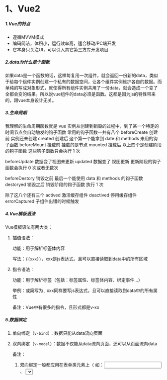 # 1、Vue2

##### 1.Vue的特点

- 遵循MVVM模式
- 编码简洁，体积小，运行效率高，适合移动/PC端开发
- 它本身只关注UI，可以引入其它第三方库开发项目

##### 2.data为什么是个函数

如果data是⼀个函数的话，这样每复⽤⼀次组件，就会返回⼀份新的data，类似于给每个组件实例创建⼀个私有的数据空间，让各个组件实例维护各⾃的数据。⽽单纯的写成对象形式，就使得所有组件实例共⽤了⼀份data，就会造成⼀个变了全都会变的结果。所以说vue组件的data必须是函数。这都是因为js的特性带来的，跟vue本身设计⽆关。

##### 3.生命周期

我理解的生命周期函数就是 vue 实例从创建到销毁的过程中，到了某一个特定的时间节点会自动触发的钩子函数
常用的钩子函数一共有八个
beforeCreate 创建前 实例还未创建
created 创建后 这个第一个能拿到 date 和 methods 来用的钩子函数
beforeMount 挂载前 挂载的是节点
mounted 挂载后
以上四个是创建阶段的钩子函数 这些钩子函数只会执行 1 次

beforeUpdate 数据变了视图未更新
updated 数据变了 视图更新
更新阶段的钩子函数会执行 0 次或者无数次

beforeDestory 销毁之前 最后一个能使用 data 和 methods 的钩子函数
destoryed 销毁之后
销毁阶段的钩子函数 执行 1 次

除了这八个还有三个
actived 激活缓存组件
deactived 停用缓存组件
errorCaptured 子组件出错的时候触发

##### 4.Vue模板语法

Vue模板语法有两大类： 

1. 插值语法： 

   功能：用于解析标签体内容

   写法：`{{xxx}}`，xxx是js表达式，且可以直接读取到data中的所有区域

2. 指令语法： 

   功能：用于解析标签（包括：标签属性、标签体内容、绑定事件…）

   举例：<a v-bind:href="xxx">或简写为<a :href="xxx"> , xxx同样要写js表达式，且可以直接读取到data中的所有属性 

   备注：Vue中有很多的指令，且形式都是v-xx

##### 5.数据绑定

1. 单向绑定（`v-bind`）：数据只能从data流向页面

2. 双向绑定（`v-model`）：数据不仅能从data流向页面，还可以从页面流向data

   备注： 

   1. 双向绑定一般都应用在表单类元素上（ 如：<input>、 <select> 、<textarea>  等 ）
   2. `v-model:value`可以简写为`v-model`，因为`v-model`默认收集的就是value值

##### 6.MVVM模型

MVVM**模式的优点：**

1. 1、低耦合： 视图（View）可以独⽴于 Model 变化和修改，⼀个 ViewModel 可以绑定到不同的"View"上，当View变化的时候Model
2. 可以不变，当Model变化的时候View也可以不变。2、可重⽤性： 你可以把⼀些视图逻辑放在⼀个ViewModel⾥⾯，让很多 view 重⽤这段视图逻辑。
3. 3、独⽴开发： 开发⼈员可以专注于业务逻辑和数据的开发（ViewModel），设计⼈员可以专注于⻚⾯设计。
4. 4、可测试： 界⾯素来是⽐较难于测试的，⽽现在测试可以针对ViewModel来写

1. MVVM **和** MVC **的区别：**
2. mvc 和 mvvm 其实区别并不⼤。都是⼀种设计思想。
3. 主要区别
4. mvc 中 Controller演变成 mvvm 中的 viewModel，
5. mvvm 通过数据来显示视图层⽽不是节点操作。
6. mvvm主要解决了:
7. mvc中⼤量的DOM 操作使⻚⾯渲染性能降低，加载速度变慢，影响⽤户体验

##### 7.Vue中的数据代理

1. Vue中的数据代理通过vm对象来代理data对象中属性的操作（读/写）
2. Vue中数据代理的好处：更加方便的操作data中的数据
3. 基本原理： 
   - 通过`object.defineProperty()`把data对象中所有属性添加到vm上。
   - 为每一个添加到vm上的属性，都指定一个getter/setter。
   - 在getter/setter内部去操作（读/写）data中对应的属性。

##### 8. 事件修饰符

1. prevent：阻止默认事件（常用）
2. stop：阻止事件冒泡（常用）
3. once：事件只触发一次（常用）
4. capture：使用事件的捕获模式
5. self：只有`event.target`是当前操作的元素时才触发事件
6. passive：事件的默认行为立即执行，无需等待事件回调执行完毕

7. 修饰符可以连续写，比如：`@click.prevent.stop="showInfo"` 

##### 9. 键盘事件

- 回车：enter
- 删除：delete (捕获“删除”和“退格”键)
- 退出：esc
- 空格：space
- 换行：tab (特殊，必须配合keydown去使用)
- 上：up
- 下：down
- 左：left
- 右：right

##### 10.计算属性

- 定义：要用的属性不存在，需要通过已有属性计算得来。
- 原理：底层借助了`Objcet.defineproperty()`方法提供的getter和setter。
- get函数什么时候执行？ 
  - 初次读取时会执行一次
  - 当依赖的数据发生改变时会被再次调用

- 优势：与methods实现相比，内部有缓存机制（复用），效率更高，调试方便
- 备注： 
  - 计算属性最终会出现在vm上，直接读取使用即可
  - 如果计算属性要被修改，那必须写set函数去响应修改，且set中要引起计算时依赖的数据发生改变
  - 如果计算属性确定不考虑修改，可以使用计算属性的简写形式

##### 11. 模块

- 理解：向外提供特定功能的 js 程序，一般就是一个 js 文件
- 为什么：js 文件很多很复杂
- 作用：复用 js，简化 js 的编写，提高 js 运行效率

##### 12.模块化、组件化

-  当应用中的 js 都以模块来编写的，那这个应用就是一个模块化的应用 

   -  当应用中的功能都是多组件的方式来编写的，那这个应用就是一个组件化的应用 	 	

##### 13.组件

- 定义：用来实现局部功能的代码和资源的集合
- 为什么：一个界面的功能很复杂
- 作用：复用编码，简化项目编码，提高运行效率

##### 14.组件基本使用

Vue中使用组件的三大步骤： 

- 定义组件(创建组件)
- 注册组件
- 使用组件(写组件标签)

##### 15.过滤器

- 定义：对要显示的数据进行特定格式化后再显示（适用于一些简单逻辑的处理）。
- 有全局过滤器和局部过滤器
- 语法： 
  - 注册过滤器：`Vue.filter(name,callback)` 或 `new Vue{filters:{}}`
  - 使用过滤器：`{{ xxx | 过滤器名}}` 或 `v-bind:属性 = "xxx | 过滤器名"`

- 备注： 
  - 过滤器可以接收额外参数，多个过滤器也可以串联
  - 并没有改变原本的数据，而是产生新的对应的数据

##### 16.v-if 与 v-show 的区别

v-if：动态创建或移除元素，实现元素的显示与隐藏

v-show：动态为元素添加和移除 display: none 样式，实现元素的显示与隐藏

性能区别：
如果要频繁的显示和隐藏，v-show的性能更好，因为动态创建和移除元素浏览器会出现重绘等机制，所以会消耗更多的性能。
如果刚进入页面的时候，某些元素默认不需要被展示，而且后期这个元素很可能也不需要被展示出来，此时v-if性能更好。

##### 17.⽗⼦组件⽣命周期执⾏的顺序

1. 页面—beforeCreate
2. 页面—created
3. 页面—beforeMount
4. 组件—beforeCreate
5. 组件—created
6. 组件—beforeMount
7. 组件—mounted
8. 页面—mounted

##### 18.keep-alive

当组件进行切换的时候，一般默认会把页面进行销毁，而keep-alive是vue的一个内置组件，作用就是保存组件的状态，让他不被销毁，
组件使用keep-alive之后会新增两个生命周期activated，和deactivated，activated是激活，deactivated是失活。
当遇到有些组件不需要缓存时，这个时候就可以用到keep-alive标签的两个属性，include属性和exclude属性 ：
include（白名单）属性定义了要缓存谁，exclude（黑名单）属性定义了不缓存谁，要想黑白名单生效，可以通过name来让属性生效

##### 19.v-for 与 v-if 的优先级

v-for 的优先级⾼. 因为 v-for 的时候我们才开始渲染 dom 元素,这个 v-if 还⽆法进⾏判断.

v-for 和 v-if 不能同时使⽤,我们可以通过标签,⽐如 div 或者 template 标签来进⾏包裹,把 v-if 写到包裹的标签上⾯(写到 v-for 外⾯)

##### 20.vue 中 key 的作⽤

避免 dom 元素重复渲染.
 我⻔⼀般在设置 key 的时候⾸先尽量会设置为 id,或者 index 下表.key的值是唯一的

##### 21.vue双向数据绑定原理

1、vue双向数据绑定是 通过 数据劫持 并结合 发布-订阅模式 的方法来实现的。 也就是说数据和视图同步，数据发生变化，视图跟着变化，视图变化，数据也随之发生改变。
2、其中 数据劫持 是通过 Object.defineProperty() 方法实现的。vue 在内部会把定义在 data 中的属性通过这个方法全部转为 getter/setter。
3、在数据变动时发布消息给订阅者，触发相应的监听回调。这个时候就可以实现数据的双向绑定

##### 22. vue 常⽤的指令

1. v-if ：判断是否显示隐藏
2. v-for：数据循环
3. v-bind：绑定属性
4. v-model: 实现数据双向绑定
5. v-show:判断隐藏显示
6. v-on: 事件绑定指令,可以简写为@
7. 内容渲染指令：v-text：作用：将对应的值渲染到元素内部缺点：会覆盖元素内部原有的内容                                                                v-html：可以把包含HTML标签的字符串渲染为页面的HTML元素。

##### 23.diff算法

Diff算法的步骤：
1.js 对象表示真实的 dom 结构，就是我们说的生成一个虚拟 dom，再用虚拟 dom 构建一个真的 dom 树，放到页面中。 
2.状态改变的时候生成一个新的虚拟 dom 跟旧的进行对比，这个对比的过程就是 diff 算法，通过 patch 对象记录差异 
3.把记录的差异用在第一个虚拟 dom 构建的真实的 dom 上，视图就更新了

Vue 的 diff 算法是平级⽐较，不考虑跨级⽐较的情况。内部采⽤深度递归的⽅式+双指针⽅式⽐较

diff 算法就是对虚拟 dom 进行对比，并返回一个 patch 对象，这个对象的作用是存储两个节点不同的地方，最后用 patch 里记录的信息去局部更新真实的 dom

##### 24.虚拟 dom

虚拟dom就是一个普通的js对象。是一个用来描述真实dom结构的js对象，因为他不是真实dom，所以才叫虚拟dom。
虚拟dom可以很好的跟踪当前dom状态，因为他会根据当前数据生成一个描述当前dom结构的虚拟dom，然后数据发送变化时，又会生成一个新的虚拟dom，而这两个虚拟dom恰恰保存了变化前后的状态。然后通过diff算法，计算出两个前后两个虚拟dom之间的差异，得出一个更新的最优方法（哪些发生改变，就更新哪些）。可以很明显的提升渲染效率以及用户体验。

##### 25.插槽

插槽就是⼀个占位符,将⾃定义组件的内容展示出来

插槽分别具名插槽和匿名插槽、以及作⽤域插槽. 我们⽤的⽐较多的具名插槽和匿名插槽,
具名插槽需要所有 slot 标签上指定name 属性,⽽在对应标签上添加# 属性指定名字.
作用域插槽
是把子组件里的数据传到父组件的插槽里使用

##### 26.过滤器 filter

所谓的 vue 过滤器就是将数据进⾏⼆次处理,得到我们想要的结果数据
vue 的过滤器分为两种,第⼀种是全局过滤器,通过 vue.filter 来进⾏定义,第⼆种是局部过滤器,需要定义在组件内部，用 filters 过滤
项⽬中我们通过过滤器将后台返回的状态 0 和 1 转化为⽀付或者未⽀付 还有对时间格式进行过滤

##### 27.组件通信

父传子
在父组件中的子组件的标签上 添加自定义属性，在子组件中通过 props 来接收，在接收的时候有两种接收方式 数组形式 和 对象形式 。对象形式可以规定传来的变量的数据类型（type）默认值（default）以及是否必填（required）

子传父
首先在使用子组件的标签上定义一个自定义事件 在子组件里通过 this.$emit 去调用这个自定义事件 $emit 方法的第一个参数是自定义事件的名字 第二个参数是就是子组件要传递给父组件的变量 最后在父组件接收使用就可以了

兄弟组件
利用中央事件总线 eventbus把一个空的 vue 实例挂载在 vue 的原型上起名叫$bus传数据的时候用this.$bus.$emit传 在要接受数据的子组件 在 created钩子函数中 用$on 方法接收

利用 vuex 进行组件通信 把公共的数据存在 vuex 里就可以实现组件之间都能使用这个数据了

##### 28.methods computed watch

 methods 就是方法 我们写的点击事件等各种事件都放在 methods 里

计算属性 computed 计算属性 有缓存功能就是当跟他有关的值发生变化的时候才会重新计算 还有一个特点就是必须要有 return 值 return 就是把计算的结果 return 出去

watch 可以用来监听 数据和路由的变化
watch 有三个参数 deep immediate handler
当我们不需要 deep 和 immediate 的时候 就可以简写为一个函数 这个函数就是 handler

##### 29.导航守卫

路由的导航守卫 又叫做路由的钩子函数（生命周期函数）就是在跳转页面的 时候把 路由拦下来 做一些操作 再放行

1.全局守卫 beforeEach 路由进入之前  afterEach 路由进入之后

2.组件内守卫 beforeRouteEnter 路由进入之前  beforeRouteUpdate 路由更新之前  beforeRouteLeave 路由离开之前

3.独享守卫 beforeEnter 路由进入之前

都有三个参数：to from next
to：从哪里来；from：到哪里去；next：下一步，放行
next 参数 除了括号里可以是空和路径之外 还可以是一个回调函数（回调函数就是一个被作为参数传递的函数）
next 这个参数 在vu2中是必须的但是到了vue3的时候 next 参数变成可选的了

全局 组件 独享守卫的区别：
1. 作用范围不同 全局作用于所有页面 组件作用于单个组件 独享也是守卫单个页面
2. 代码写的位置不一样 全局守卫写在 router/index.js 中 组件守卫写在组件里 跟 data 同级 独享守卫写在路由规则里
3. 执行顺序有区别 执行的顺序要记下来
   beforeEach 前置守卫
   beforeEnter 独享守卫
   beforeRouteEnter 组件守卫
   beforeResolve 解析守卫
   afterEach 路由后置守卫

##### 30.vuex 

###### 运行机制

在项⽬当中如果要改变 state 的状态,我们⼀般是在组件⾥⾯调⽤ this.$store.dispatch ⽅式来触发 actions ⾥⾯的⽅法,在actions⾥⾯的⽅法通过 commit 来调⽤ mutations ⾥⾯定义的⽅法来改变 state,同时这也是 vuex 的执⾏机制

###### Vuex理解

vuex 是 vue 的状态管理工具 管理项目中的公共数据 能够在所有的组件中使用
一共有五大核心：
state 存放公共数据的地方 通过 this.$store.state.xxx调用
mutations 修改 state 的地方 只有这里能修改 通过this.$store.commit 调用
getters 相当于是之前的计算属性 通过 this.$store.getters 调用
actions 执行异步操作的地方 通过 this.$store.dispatch 调用
modules 模块化
vuex 缺点就是刷新数据会丢失 我们可以保存本地存储 或者 安装 vuex 持久化插件 vuex-persist 去实现自动本地存储

##### 31.路由的模式 以及原理

###### 1.哈希模式

1、hash模式是比较好区分的，凡是我们的url后带有“#”的都属于hash模式；
2、hash“#”后的值，不会包含在http请求中，改变hash的值不会引起页面的重新载
3、hash可以兼容到ie8以上

###### 2. history模式

1、url不带参数，所以看起来比较美观
2、history依赖于前后端交互，即将url修改的就和正常请求的后端url一样，如后端没有配置对应的/user/id的路由处理，就会返回404错误
3、history可以兼容到ie10
history的原理就是利⽤html5新增的两个特性⽅法,分是pushState和replaceState来完成的